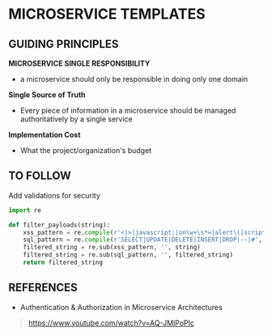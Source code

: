 # MICROSERVICE TEMPLATES

## GUIDING PRINCIPLES

**MICROSERVICE SINGLE RESPONSIBILITY**
- a microservice should only be responsible in doing only one domain

**Single Source of Truth**
- Every piece of information in a microservice should be managed authoritatively by a single service 

**Implementation Cost** 
- What the project/organization's budget 

## TO FOLLOW

Add validations for security
```python
import re

def filter_payloads(string):
    xss_pattern = re.compile(r'<|>|javascript:|on\w+\s*=|alert\(|script\s*>', re.IGNORECASE)
    sql_pattern = re.compile(r'SELECT|UPDATE|DELETE|INSERT|DROP|--|#', re.IGNORECASE)
    filtered_string = re.sub(xss_pattern, '', string)
    filtered_string = re.sub(sql_pattern, '', filtered_string)
    return filtered_string

```


## REFERENCES

- Authentication & Authorization in Microservice Architectures
> https://www.youtube.com/watch?v=AQ-JMjPoPIc
